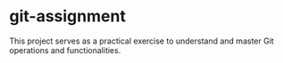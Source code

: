 # git-assignment

This project serves as a practical exercise to understand and master Git operations and functionalities.